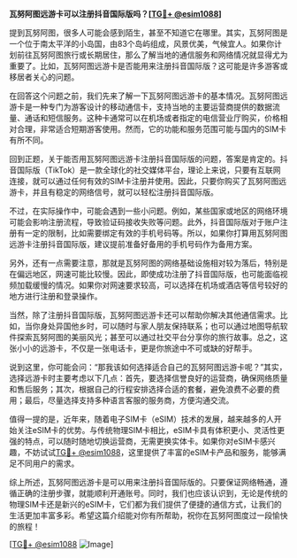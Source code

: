 **瓦努阿图远游卡可以注册抖音国际版吗？[[TG💪+ @esim1088](https://t.me/s/esim1088)]**

提到瓦努阿图，很多人可能会感到陌生，甚至不知道它在哪里。其实，瓦努阿图是一个位于南太平洋的小岛国，由83个岛屿组成，风景优美，气候宜人。如果你计划前往瓦努阿图旅行或长期居住，那么了解当地的通信服务和网络情况就显得尤为重要了。比如，瓦努阿图远游卡是否能用来注册抖音国际版？这可能是许多游客或移居者关心的问题。

在回答这个问题之前，我们先来了解一下瓦努阿图远游卡的基本情况。瓦努阿图远游卡是一种专门为游客设计的移动通信卡，支持当地的主要运营商提供的数据流量、通话和短信服务。这种卡通常可以在机场或者指定的电信营业厅购买，价格相对合理，非常适合短期游客使用。然而，它的功能和服务范围可能与国内的SIM卡有所不同。

回到正题，关于能否用瓦努阿图远游卡注册抖音国际版的问题，答案是肯定的。抖音国际版（TikTok）是一款全球化的社交媒体平台，理论上来说，只要有互联网连接，就可以通过任何有效的SIM卡注册并使用。因此，只要你购买了瓦努阿图远游卡，并且有稳定的网络信号，就可以轻松注册抖音国际版。

不过，在实际操作中，可能会遇到一些小问题。例如，某些国家或地区的网络环境可能会影响注册流程，导致验证码接收失败等问题。此外，抖音国际版对于账户注册有一定的限制，比如需要绑定有效的手机号码等。所以，如果你打算用瓦努阿图远游卡注册抖音国际版，建议提前准备好备用的手机号码作为备用方案。

另外，还有一点需要注意，那就是瓦努阿图的网络基础设施相对较为落后，特别是在偏远地区，网速可能比较慢。因此，即使成功注册了抖音国际版，也可能面临视频加载缓慢的情况。如果你对网速要求较高，可以选择在机场或酒店等信号较好的地方进行注册和登录操作。

当然，除了注册抖音国际版，瓦努阿图远游卡还可以帮助你解决其他通信需求。比如，当你身处异国他乡时，可以随时与家人朋友保持联系；也可以通过地图导航软件探索瓦努阿图的美丽风光；甚至可以通过社交平台分享你的旅行故事。总之，这张小小的远游卡，不仅是一张电话卡，更是你旅途中不可或缺的好帮手。

说到这里，你可能会问：“那我该如何选择适合自己的瓦努阿图远游卡呢？”其实，选择远游卡时主要考虑以下几点：首先，要选择信誉良好的运营商，确保网络质量和售后服务；其次，根据自己的行程安排选择合适的套餐，避免浪费不必要的费用；最后，尽量选择支持多种语言客服的服务商，方便沟通交流。

值得一提的是，近年来，随着电子SIM卡（eSIM）技术的发展，越来越多的人开始关注eSIM卡的优势。与传统物理SIM卡相比，eSIM卡具有体积更小、灵活性更强的特点，可以随时随地切换运营商，无需更换实体卡。如果你对eSIM卡感兴趣，不妨试试[TG💪+ @esim1088](https://t.me/s/esim1088)，这里提供了丰富的eSIM卡产品和服务，能够满足不同用户的需求。

综上所述，瓦努阿图远游卡是可以用来注册抖音国际版的。只要保证网络畅通，遵循正确的注册步骤，就能顺利开通账号。同时，我们也应该认识到，无论是传统的物理SIM卡还是新兴的eSIM卡，它们都为我们提供了便捷的通信方式，让我们的生活更加丰富多彩。希望这篇介绍能对你有所帮助，祝你在瓦努阿图度过一段愉快的旅程！

[[TG💪+ @esim1088](https://t.me/s/esim1088) ![Image](https://i.postimg.cc/4NQfJmqS/Snipaste-2025-05-13-00-14-12.png)]